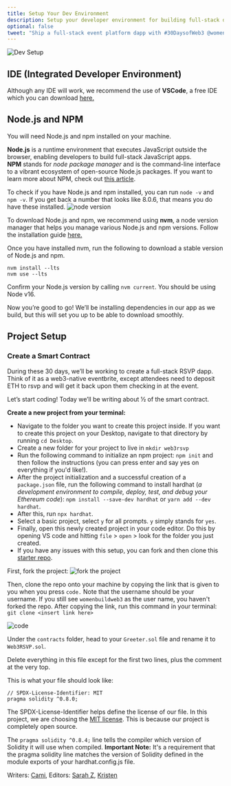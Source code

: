 ```yaml
---
title: Setup Your Dev Environment
description: Setup your developer environment for building full-stack dapps.
optional: false
tweet: "Ship a full-stack event platform dapp with #30DaysofWeb3 @womenbuildweb3 🎫"
---
```


![Dev Setup](https://user-images.githubusercontent.com/15064710/180662024-6fa3c838-c8c4-4586-8d84-33ad0aa4a9f1.png)

## IDE (Integrated Developer Environment)

Although any IDE will work, we recommend the use of **VSCode**, a free IDE which you can download [here.](https://code.visualstudio.com/download)

## Node.js and NPM

You will need Node.js and npm installed on your machine.

**Node.js** is a runtime environment that executes JavaScript outside the browser, enabling developers to build full-stack JavaScript apps. **NPM** stands for *node package manager* and is the command-line interface to a vibrant ecosystem of open-source Node.js packages. If you want to learn more about NPM, check out [this article](https://nodesource.com/blog/an-absolute-beginners-guide-to-using-npm/).

To check if you have Node.js and npm installed, you can run `node -v` and `npm -v`. If you get back a number that looks like 8.0.6, that means you do have these installed.
![node version](https://user-images.githubusercontent.com/15346823/179375406-e00e704f-0dfe-40a4-82a3-82463766fe4c.png)

To download Node.js and npm, we recommend using **nvm**, a node version manager that helps you manage various Node.js and npm versions. Follow the installation guide [here.](https://github.com/nvm-sh/nvm#installing-and-updating)

Once you have installed nvm, run the following to download a stable version of Node.js and npm.

```
nvm install --lts
nvm use --lts
```

Confirm your Node.js version by calling `nvm current`. You should be using Node v16.

Now you’re good to go! We’ll be installing dependencies in our app as we build, but this will set you up to be able to download smoothly.

## Project Setup

### Create a Smart Contract

During these 30 days, we’ll be working to create a full-stack RSVP dapp. Think of it as a web3-native eventbrite, except attendees need to deposit ETH to rsvp and will get it back upon them checking in at the event.

Let’s start coding! Today we’ll be writing about ½ of the smart contract.

**Create a new project from your terminal:**

- Navigate to the folder you want to create this project inside. If you want to create this project on your Desktop, navigate to that directory by running `cd Desktop`.
- Create a new folder for your project to live in `mkdir web3rsvp`
- Run the following command to initialize an npm project: `npm init` and then follow the instructions (you can press enter and say yes on everything if you'd like!).
- After the project initialization and a successful creation of a `package.json` file, run the following command to install hardhat (_a development environment to compile, deploy, test, and debug your Ethereum code_): `npm install --save-dev hardhat` or `yarn add --dev hardhat`.
- After this, run `npx hardhat`.
- Select a basic project, select `y` for all prompts. `y` simply stands for `yes`.
- Finally, open this newly created project in your code editor. Do this by opening VS code and hitting `file` > `open` > look for the folder you just created.
- If you have any issues with this setup, you can fork and then clone this [starter repo](https://github.com/womenbuildweb3/hardhat-sample).

First, fork the project:
![fork the project](https://user-images.githubusercontent.com/15346823/179375505-7b311148-c5cf-4448-bdea-fc2077053281.png)

Then, clone the repo onto your machine by copying the link that is given to you when you press `code.` Note that the username should be your username. If you still see `womenbuildweb3` as the user name, you haven't forked the repo. After copying the link, run this command in your terminal:
`git clone <insert link here>`

![code](https://user-images.githubusercontent.com/15346823/179375540-3f1060ed-7a2a-48d2-ad20-165822656041.png)

Under the `contracts` folder, head to your `Greeter.sol` file and rename it to `Web3RSVP.sol`.

Delete everything in this file except for the first two lines, plus the comment at the very top.

This is what your file should look like:

```solidity
// SPDX-License-Identifier: MIT
pragma solidity ^0.8.0;
```

The SPDX-License-Identifier helps define the license of our file. In this project, we are choosing the [MIT license](https://spdx.org/licenses/MIT.html). This is because our project is completely open source.

The `pragma solidity ^0.8.4;` line tells the compiler which version of Solidity it will use when compiled. **Important Note:** It's a requirement that the pragma solidity line matches the version of Solidity defined in the module exports of your hardhat.config.js file.

Writers: [Cami](https://twitter.com/camiinthisthang),
Editors: [Sarah Z](https://twitter.com/haegeez), [Kristen](https://twitter.com/cuddleofdeath)